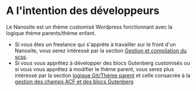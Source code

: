 # A l'intention des développeurs

Le Nanosite est un thème customisé Wordpress fonctionnant avec la logique thème parents/thème enfant.&#x20;

* Si vous êtes un freelance qui s'apprête à travailler sur le front d'un Nanosite, vous serez intéressé par la section [Gestion et compilation du scss](../gestion-et-compilation-du-scss.md).
* Si vous vous apprêtez à développer des blocs Gutenberg customisés ou si vous vous apprêtez à modifier le thème parent, vous serez plus intéressé par la section [logique Git/Thème parent](../logique-git-themes-parent.md) et celle consacrée à la [gestion des champs ACF et des blocs Gutenberg](../gestion-des-champs-acf.md)

